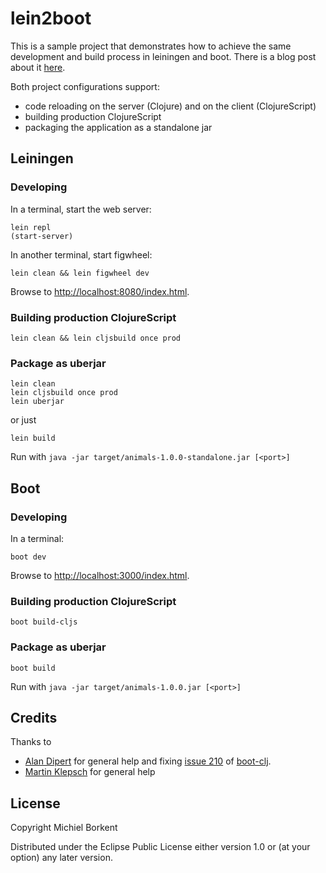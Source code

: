 # lein2boot

This is a sample project that demonstrates how to achieve the same development and build process in leiningen and boot.
There is a blog post about it [here](http://blog.michielborkent.nl/blog/2015/06/06/from-leiningen-to-boot/).

Both project configurations support:

- code reloading on the server (Clojure) and on the client (ClojureScript)
- building production ClojureScript
- packaging the application as a standalone jar

## Leiningen

### Developing

In a terminal, start the web server:

    lein repl
    (start-server)

In another terminal, start figwheel:

    lein clean && lein figwheel dev

Browse to
[http://localhost:8080/index.html](http://localhost:8080/index.html).

### Building production ClojureScript

    lein clean && lein cljsbuild once prod

### Package as uberjar

    lein clean
    lein cljsbuild once prod
    lein uberjar

or just

    lein build

Run with `java -jar target/animals-1.0.0-standalone.jar [<port>]`

## Boot

### Developing

In a terminal:

    boot dev

Browse to
[http://localhost:3000/index.html](http://localhost:3000/index.html).

### Building production ClojureScript

    boot build-cljs

### Package as uberjar

    boot build

Run with `java -jar target/animals-1.0.0.jar [<port>]`

## Credits

Thanks to

- [Alan Dipert](https://github.com/alandipert) for general help and fixing [issue 210](https://github.com/boot-clj/boot/issues/210) of [boot-clj](http://boot-clj.com/). 
- [Martin Klepsch](https://github.com/martinklepsch) for general help

## License

Copyright Michiel Borkent

Distributed under the Eclipse Public License either version 1.0 or (at
your option) any later version.
